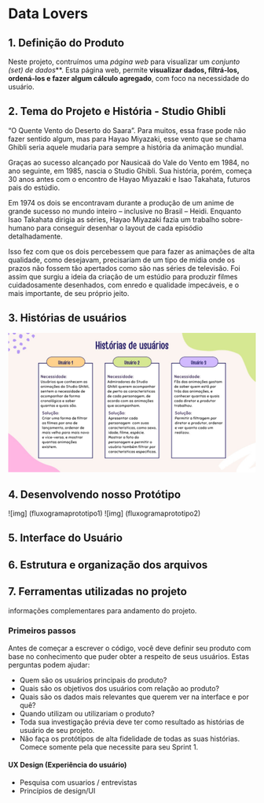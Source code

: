 # Data Lovers

## 1. Definição do Produto

Neste projeto, contruímos uma _página web_ para visualizar um _conjunto
(set) de dados_**. Esta página web, permite **visualizar dados, filtrá-los, ordená-los e fazer algum cálculo agregado**, com foco na necessidade do usuário.

## 2. Tema do Projeto e História - Studio Ghibli

“O Quente Vento do Deserto do Saara”. Para muitos, essa frase pode não fazer sentido algum, mas para Hayao Miyazaki, esse vento que se chama Ghibli seria aquele mudaria para sempre a história da animação mundial.

Graças ao sucesso alcançado por Nausicaä do Vale do Vento em 1984, no ano seguinte, em 1985, nascia o Studio Ghibli. Sua história, porém, começa 30 anos antes com o encontro de Hayao Miyazaki e Isao Takahata, futuros pais do estúdio.

Em 1974 os dois se encontravam durante a produção de um anime de grande sucesso no mundo inteiro – inclusive no Brasil – Heidi. Enquanto Isao Takahata dirigia as séries, Hayao Miyazaki fazia um trabalho sobre-humano para conseguir desenhar o layout de cada episódio detalhadamente.

Isso fez com que os dois percebessem que para fazer as animações de alta qualidade, como desejavam, precisariam de um tipo de mídia onde os prazos não fossem tão apertados como são nas séries de televisão. Foi assim que surgiu a ideia da criação de um estúdio para produzir filmes cuidadosamente desenhados, com enredo e qualidade impecáveis, e o mais importante, de seu próprio jeito.


## 3. Histórias de usuários
![img](usuario.png)


## 4. Desenvolvendo nosso Protótipo
![img] (fluxogramaprototipo1)
![img] (fluxogramaprototipo2)
## 5. Interface do Usuário

## 6. Estrutura e organização dos arquivos

## 7. Ferramentas utilizadas no projeto


informações complementares para andamento do projeto.

### Primeiros passos

Antes de começar a escrever o código, você deve definir seu produto com base no
conhecimento que puder obter a respeito de seus usuários. Estas perguntas podem
ajudar:

* Quem são os usuários principais do produto?
* Quais são os objetivos dos usuários com relação ao produto?
* Quais são os dados mais relevantes que querem ver na interface e por quê?
* Quando utilizam ou utilizariam o produto?
* Toda sua investigação prévia deve ter como resultado as histórias de usuário
  de seu projeto.
* Não faça os protótipos de alta fidelidade de todas as suas histórias. Comece
  somente pela que necessite para seu Sprint 1.



#### UX Design (Experiência do usuário)

* Pesquisa com usuarios / entrevistas
* Princípios de design/UI


